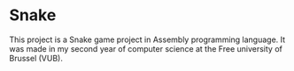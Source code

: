 # Snake
This project is a Snake game project in Assembly programming language. It was made in my second year of computer science at the Free university of Brussel (VUB).
